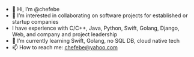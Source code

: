 - 👋 Hi, I’m @chefebe
- 👀 I’m interested in collaborating on software projects for established or startup companies
- I have experience with C/C++, Java, Python, Swift, Golang, Django, Web, and company and project leadership
- 🌱 I’m currently learning Swift, Golang, no SQL DB, cloud native tech
- 📫 How to reach me: chefebe@yahoo.com

<!---
chefebe/chefebe is a ✨ special ✨ repository because its `README.md` (this file) appears on your GitHub profile.
You can click the Preview link to take a look at your changes.
--->
